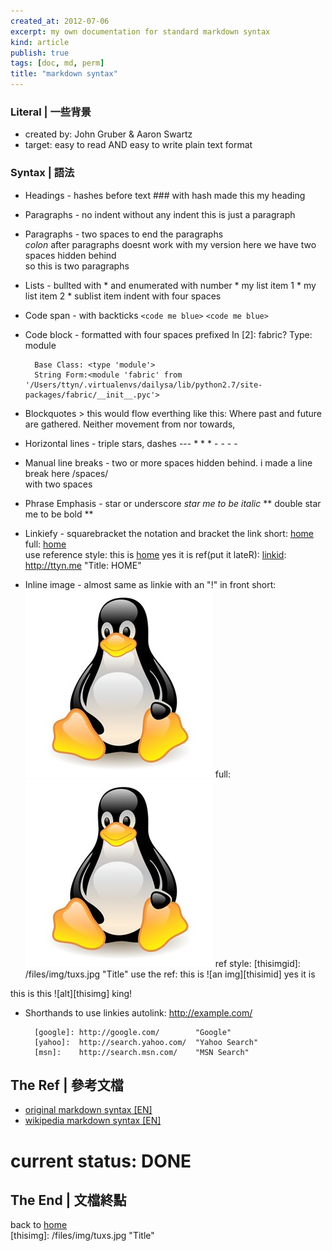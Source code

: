 ```yaml
---
created_at: 2012-07-06
excerpt: my own documentation for standard markdown syntax
kind: article
publish: true
tags: [doc, md, perm]
title: "markdown syntax"
---
```


### Literal | 一些背景
* created by: John Gruber & Aaron Swartz
* target: easy to read AND easy to write plain text format

### Syntax | 語法

* Headings - hashes before text
        ### with hash made this my heading

* Paragraphs - no indent
        without any indent this is just a paragraph 

* Paragraphs - two spaces to end the paragraphs   
_colon_ after paragraphs doesnt work with my version
        here we have two spaces hidden behind    
        so this is two paragraphs

* Lists - bullted with \* and enumerated with number
        * my list item 1
        * my list item 2
            * sublist item indent with four spaces

* Code span - with backticks
        `<code me blue>`
`<code me blue>`

* Code block - formatted with four spaces prefixed
        In [2]: fabric?
        Type:       module

        Base Class: <type 'module'>
        String Form:<module 'fabric' from '/Users/ttyn/.virtualenvs/dailysa/lib/python2.7/site-packages/fabric/__init__.pyc'>

* Blockquotes
        > this would flow everthing like this: Where past and future are gathered. Neither movement from nor towards,

* Horizontal lines - triple stars, dashes
        ---
        * * *
        - - - -

* Manual line breaks - two or more spaces hidden behind.
        i made a line break here /spaces/  
        with two spaces

* Phrase Emphasis - star or underscore
        *star me to be italic*
        ** double star me to be bold **

* Linkiefy - squarebracket the notation and bracket the link
        short: [home](http://ttyn.me)  
        full: [home](http://ttyn.me "Title: HOME")  
        use reference style: this is [home][linkid] yes it is
        ref(put it lateR): [linkid]: http://ttyn.me "Title: HOME"  

[linkid]: http://ttyn.me "Title: HOME"

* Inline image - almost same as linkie with an "!" in front
        short: ![i am image](/files/img/tuxs.jpg)
        full: ![alt shelter](/files/img/tuxs.jpg "Gimme shelter")
        ref style: [thisimgid]: /files/img/tuxs.jpg "Title"
        use the ref: this is ![an img][thisimid] yes it is
 
this is this ![alt][thisimg] king!


* Shorthands to use linkies
        autolink: <http://example.com/>
        
        [google]: http://google.com/        "Google"
        [yahoo]:  http://search.yahoo.com/  "Yahoo Search"
        [msn]:    http://search.msn.com/    "MSN Search"


 




## The Ref | 參考文檔
        
* [original markdown syntax [EN]](http://daringfireball.net/projects/markdown/syntax/)
* [wikipedia markdown syntax [EN]](http://en.wikipedia.org/wiki/Markdown#Syntax_examples)



# current status: DONE
## The End | 文檔終點

back to [home](http://ttyn.me)  
[thisimg]: /files/img/tuxs.jpg "Title"
